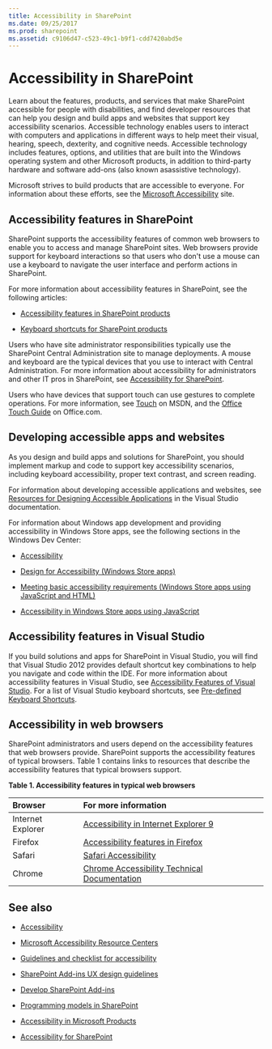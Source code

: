 ```yaml
---
title: Accessibility in SharePoint
ms.date: 09/25/2017
ms.prod: sharepoint
ms.assetid: c9106d47-c523-49c1-b9f1-cdd7420abd5e
---
```



# Accessibility in SharePoint
Learn about the features, products, and services that make SharePoint accessible for people with disabilities, and find developer resources that can help you design and build apps and websites that support key accessibility scenarios.
Accessible technology enables users to interact with computers and applications in different ways to help meet their visual, hearing, speech, dexterity, and cognitive needs. Accessible technology includes features, options, and utilities that are built into the Windows operating system and other Microsoft products, in addition to third-party hardware and software add-ons (also known asassistive technology).
  
    
    

Microsoft strives to build products that are accessible to everyone. For information about these efforts, see the  [Microsoft Accessibility](http://www.microsoft.com/enable/default.aspx) site.
## Accessibility features in SharePoint
<a name="bkmk_AccessibilitySP2013"> </a>

SharePoint supports the accessibility features of common web browsers to enable you to access and manage SharePoint sites. Web browsers provide support for keyboard interactions so that users who don't use a mouse can use a keyboard to navigate the user interface and perform actions in SharePoint.
  
    
    
For more information about accessibility features in SharePoint, see the following articles:
  
    
    

-  [Accessibility features in SharePoint products](http://office.microsoft.com/en-us/sharepoint-foundation-help/accessibility-features-in-sharepoint-products-HA102772892.aspx?CTT=1)
    
  
-  [Keyboard shortcuts for SharePoint products](http://office.microsoft.com/en-us/sharepoint-foundation-help/keyboard-shortcuts-for-sharepoint-products-HA102772894.aspx?CTT=5&amp;origin=HA102772892)
    
  
Users who have site administrator responsibilities typically use the SharePoint Central Administration site to manage deployments. A mouse and keyboard are the typical devices that you use to interact with Central Administration. For more information about accessibility for administrators and other IT pros in SharePoint, see  [Accessibility for SharePoint](http://technet.microsoft.com/en-us/library/jj219681.aspx).
  
    
    
Users who have devices that support touch can use gestures to complete operations. For more information, see  [Touch](http://msdn.microsoft.com/en-us/library/windows/desktop/cc872774.aspx) on MSDN, and the [Office Touch Guide](http://office.microsoft.com/en-us/support/office-touch-guide-HA102823845.aspx) on Office.com.
  
    
    

## Developing accessible apps and websites
<a name="bkmk_DevAccessibleApps"> </a>

As you design and build apps and solutions for SharePoint, you should implement markup and code to support key accessibility scenarios, including keyboard accessibility, proper text contrast, and screen reading.
  
    
    
For information about developing accessible applications and websites, see  [Resources for Designing Accessible Applications](http://msdn.microsoft.com/library/426bf023-bb34-43c4-9edb-c307191c8170%28Office.15%29.aspx) in the Visual Studio documentation.
  
    
    
For information about Windows app development and providing accessibility in Windows Store apps, see the following sections in the Windows Dev Center:
  
    
    

-  [Accessibility](http://msdn.microsoft.com/en-us/windows/bb735024.aspx)
    
  
-  [Design for Accessibility (Windows Store apps)](http://msdn.microsoft.com/en-us/library/windows/apps/hh700407.aspx)
    
  
-  [Meeting basic accessibility requirements (Windows Store apps using JavaScript and HTML)](http://msdn.microsoft.com/en-us/library/windows/apps/hh700338.aspx)
    
  
-  [Accessibility in Windows Store apps using JavaScript](http://msdn.microsoft.com/en-us/library/windows/apps/hh452702.aspx)
    
  

## Accessibility features in Visual Studio
<a name="bkmk_AccessVS"> </a>

If you build solutions and apps for SharePoint in Visual Studio, you will find that Visual Studio 2012 provides default shortcut key combinations to help you navigate and code within the IDE. For more information about accessibility features in Visual Studio, see  [Accessibility Features of Visual Studio](http://msdn.microsoft.com/library/aa1ada29-4d93-4bf0-af8b-03633fcb0fba%28Office.15%29.aspx). For a list of Visual Studio keyboard shortcuts, see  [Pre-defined Keyboard Shortcuts](http://msdn.microsoft.com/library/c2c64648-00f8-4e48-a8a0-96c67cfd968c%28Office.15%29.aspx).
  
    
    

## Accessibility in web browsers
<a name="bkmk_AccessBrowsers"> </a>

SharePoint administrators and users depend on the accessibility features that web browsers provide. SharePoint supports the accessibility features of typical browsers. Table 1 contains links to resources that describe the accessibility features that typical browsers support.
  
    
    

**Table 1. Accessibility features in typical web browsers**


|**Browser**|**For more information**|
|:-----|:-----|
|Internet Explorer  <br/> | [Accessibility in Internet Explorer 9](http://www.microsoft.com/enable/products/ie9/default.aspx) <br/> |
|Firefox  <br/> | [Accessibility features in Firefox](http://go.microsoft.com/fwlink/p/?LinkId=275209) <br/> |
|Safari  <br/> | [Safari Accessibility](http://go.microsoft.com/fwlink/p/?LinkId=275210) <br/> |
|Chrome  <br/> | [Chrome Accessibility Technical Documentation](http://go.microsoft.com/fwlink/p/?LinkId=275211) <br/> |
   

## See also
<a name="bk_addresources"> </a>


-  [Accessibility](http://msdn.microsoft.com/en-us/windows/bb735024.aspx)
    
  
-  [Microsoft Accessibility Resource Centers](http://www.microsoft.com/enable/centers/)
    
  
-  [Guidelines and checklist for accessibility](http://msdn.microsoft.com/en-us/library/windows/apps/hh700325.aspx)
    
  
-  [SharePoint Add-ins UX design guidelines](http://msdn.microsoft.com/library/a4a8f53c-27d7-43dc-b6db-aa7b1f1c7d45%28Office.15%29.aspx)
    
  
-  [Develop SharePoint Add-ins](../sp-add-ins/sharepoint-add-ins.md)
    
  
-  [Programming models in SharePoint](programming-models-in-sharepoint.md)
    
  
-  [Accessibility in Microsoft Products](http://www.microsoft.com/enable/products/default.aspx)
    
  
-  [Accessibility for SharePoint](http://technet.microsoft.com/en-us/library/jj219681.aspx)
    
  

